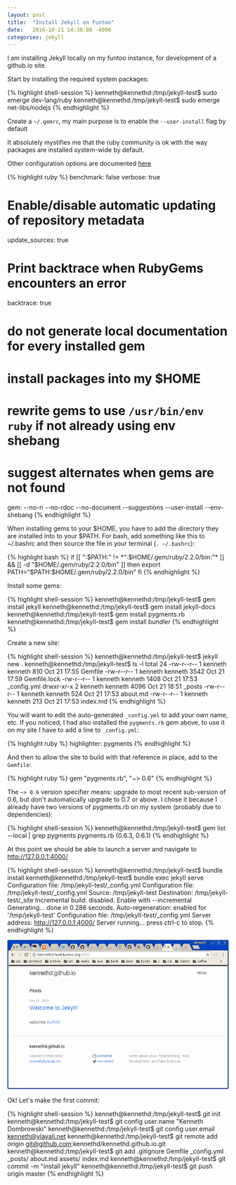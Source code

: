 ```yaml
---
layout: post
title:  "Install Jekyll on Funtoo"
date:   2016-10-21 14:30:00 -4000
categories: jekyll
---
```


I am installing Jekyll locally on my funtoo instance, for development of a github.io site.

Start by installing the required system packages:

{% highlight shell-session %}
kenneth@kennethd:/tmp/jekyll-test$ sudo emerge dev-lang/ruby
kenneth@kennethd:/tmp/jekyll-test$ sudo emerge net-libs/nodejs
{% endhighlight %}

Create a `~/.gemrc`, my main purpose is to enable the `--user-install` flag by default

It absolutely mystifies me that the ruby community is ok with the way packages
are installed system-wide by default.

Other configuration options are documented [here](https://jekyllrb.com/docs/configuration/)

{% highlight ruby %}
benchmark: false
verbose: true
# Enable/disable automatic updating of repository metadata
update_sources: true
# Print backtrace when RubyGems encounters an error
backtrace: true
# do not generate local documentation for every installed gem
# install packages into my $HOME
# rewrite gems to use `/usr/bin/env ruby` if not already using env shebang
# suggest alternates when gems are not found
gem: --no-ri --no-rdoc --no-document --suggestions --user-install --env-shebang
{% endhighlight %}

When installing gems to your $HOME, you have to add the directory they are
installed into to your $PATH.  For bash, add something like this to ~/.bashrc
and then source the file in your terminal (`. ~/.bashrc`):

{% highlight bash %}
if [[ ":$PATH:" != *":$HOME/.gem/ruby/2.2.0/bin:"* ]] && [[  -d "$HOME/.gem/ruby/2.2.0/bin" ]]
then
    export PATH="$PATH:$HOME/.gem/ruby/2.2.0/bin"
fi
{% endhighlight %}

Install some gems:

{% highlight shell-session %}
kenneth@kennethd:/tmp/jekyll-test$ gem install jekyll
kenneth@kennethd:/tmp/jekyll-test$ gem install jekyll-docs
kenneth@kennethd:/tmp/jekyll-test$ gem install pygments.rb
kenneth@kennethd:/tmp/jekyll-test$ gem install bundler
{% endhighlight %}

Create a new site:

{% highlight shell-session %}
kenneth@kennethd:/tmp/jekyll-test$ jekyll new .
kenneth@kennethd:/tmp/jekyll-test$ ls -l
total 24
-rw-r--r-- 1 kenneth kenneth  810 Oct 21 17:55 Gemfile
-rw-r--r-- 1 kenneth kenneth 3542 Oct 21 17:59 Gemfile.lock
-rw-r--r-- 1 kenneth kenneth 1408 Oct 21 17:53 _config.yml
drwxr-xr-x 2 kenneth kenneth 4096 Oct 21 18:51 _posts
-rw-r--r-- 1 kenneth kenneth  524 Oct 21 17:53 about.md
-rw-r--r-- 1 kenneth kenneth  213 Oct 21 17:53 index.md
{% endhighlight %}

You will want to edit the auto-generated `_config.yml` to add your own name,
etc.  If you noticed, I had also installed the `pygments.rb` gem above, to use
it on my site I have to add a line to `_config.yml`:

{% highlight ruby %}
highlighter: pygments
{% endhighlight %}

And then to allow the site to build with that reference in place, add to the
`Gemfile`:

{% highlight ruby %}
gem "pygments.rb", "~> 0.6"
{% endhighlight %}

The `~> 0.6` version specifier means: upgrade to most recent sub-version of
0.6, but don't automatically upgrade to 0.7 or above.  I chose it because I
already have two versions of pygments.rb on my system (probably due to
dependencies):

{% highlight shell-session %}
kenneth@kennethd:/tmp/jekyll-test$ gem list --local | grep pygments
pygments.rb (0.6.3, 0.6.1)
{% endhighlight %}

At this point we should be able to launch a server and navigate to
http://127.0.0.1:4000/

{% highlight shell-session %}
kenneth@kennethd:/tmp/jekyll-test$ bundle install
kenneth@kennethd:/tmp/jekyll-test$ bundle exec jekyll serve
Configuration file: /tmp/jekyll-test/_config.yml
Configuration file: /tmp/jekyll-test/_config.yml
            Source: /tmp/jekyll-test
       Destination: /tmp/jekyll-test/_site
 Incremental build: disabled. Enable with --incremental
      Generating...
                    done in 0.286 seconds.
 Auto-regeneration: enabled for '/tmp/jekyll-test'
Configuration file: /tmp/jekyll-test/_config.yml
    Server address: http://127.0.0.1:4000/
  Server running... press ctrl-c to stop.
{% endhighlight %}

![Welcome to Jekyll!](/assets/welcome-to-jekyll.png)

Ok!  Let's make the first commit:

{% highlight shell-session %}
kenneth@kennethd:/tmp/jekyll-test$ git init
kenneth@kennethd:/tmp/jekyll-test$ git config user.name "Kenneth Dombrowski"
kenneth@kennethd:/tmp/jekyll-test$ git config user.email kenneth@ylayali.net
kenneth@kennethd:/tmp/jekyll-test$ git remote add origin git@github.com:kennethd/kennethd.github.io.git
kenneth@kennethd:/tmp/jekyll-test$ git add .gitignore Gemfile _config.yml _posts/ about.md assets/ index.md
kenneth@kennethd:/tmp/jekyll-test$ git commit -m "install jekyll"
kenneth@kennethd:/tmp/jekyll-test$ git push origin master
{% endhighlight %}

